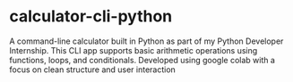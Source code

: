# calculator-cli-python
A command-line calculator built in Python as part of my Python Developer Internship. This CLI app supports basic arithmetic operations using functions, loops, and conditionals. Developed using google colab with a focus on clean structure and user interaction
